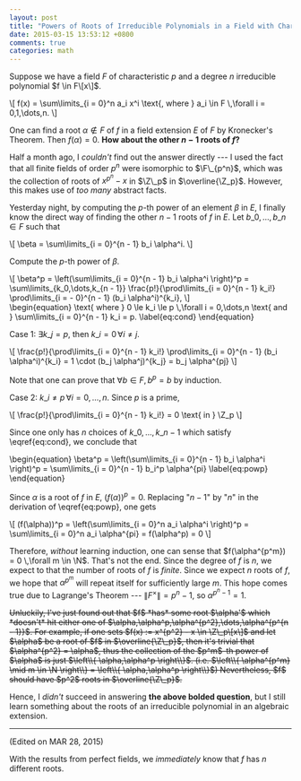 ```yaml
---
layout: post
title: "Powers of Roots of Irreducible Polynomials in a Field with Characteristic $p$"
date: 2015-03-15 13:53:12 +0800
comments: true
categories: math
---
```


Suppose we have a field $F$ of characteristic $p$ and a degree $n$
irreducible polynomial $f \in F\[x\]$.

<div class="myeqn">
\[
f(x) = \sum\limits_{i = 0}^n a_i x^i \text{, where } a_i \in F
\,\forall i = 0,1,\dots,n.
\]
</div>

One can find a root $\alpha \notin F$ of $f$ in a field extension $E$
of $F$ by Kronecker's Theorem.  Then $f(\alpha) = 0$. **How about the
other $n - 1$ roots of $f$?**

Half a month ago, I *couldn't* find out the answer directly --- I used
the fact that all finite fields of order $p^n$ were isomorphic to
$\F\_{p^n}$, which was the collection of roots of $x^{p^n} - x$ in
$\Z\_p$ in $\overline{\Z_p}$.  However, this makes use of *too many*
abstract facts.

Yesterday night, by computing the $p$-th power of an element $\beta$
in $E$, I finally know the direct way of finding the other $n - 1$
roots of $f$ in $E$.  Let $b\_0,\dots,b\_n \in F$ such that

<div class="myeqn">
\[
\beta = \sum\limits_{i = 0}^{n - 1} b_i \alpha^i.
\]
</div>

Compute the $p$-th power of $\beta$.

<div class="myeqn">
\[
\beta^p = \left(\sum\limits_{i = 0}^{n - 1} b_i \alpha^i \right)^p =
\sum\limits_{k_0,\dots,k_{n
- 1}} \frac{p!}{\prod\limits_{i = 0}^{n - 1} k_i!} \prod\limits_{i =
- 0}^{n - 1} (b_i
  \alpha^i)^{k_i},
\]
</div>

<div class="myeqn">
\begin{equation}
\text{ where } 0 \le k_i \le p \,\forall i = 0,\dots,n \text{ and }
\sum\limits_{i = 0}^{n - 1} k_i = p. \label{eq:cond}
\end{equation}
</div>

Case 1: $\exists k\_j = p$, then $k\_i = 0 \,\forall i \ne j$.

<div class="myeqn">
\[
\frac{p!}{\prod\limits_{i = 0}^{n - 1} k_i!} \prod\limits_{i = 0}^{n -
1} (b_i \alpha^i)^{k_i} = 1 \cdot (b_j \alpha^j)^{k_j} = b_j
\alpha^{pj}
\]
</div>

Note that one can prove that $\forall b \in F, b^p = b$ by induction.

Case 2: $k\_i \ne p \,\forall i = 0,\dots,n$.  Since $p$ is a prime,

<div class="myeqn">
\[
\frac{p!}{\prod\limits_{i = 0}^{n - 1} k_i!} = 0 \text{ in } \Z_p
\]
</div>

Since one only has $n$ choices of $k\_0,\dots,k\_{n - 1}$ which
satisfy \eqref{eq:cond}, we conclude that

<div class="myeqn">
\begin{equation}
\beta^p = \left(\sum\limits_{i = 0}^{n - 1} b_i \alpha^i \right)^p =
\sum\limits_{i = 0}^{n - 1} b_i^p \alpha^{pi} \label{eq:powp}
\end{equation}
</div>

Since $\alpha$ is a root of $f$ in $E$, $(f(\alpha))^p = 0$.
Replacing "$n - 1$" by "$n$" in the derivation of \eqref{eq:powp}, one
gets

<div class="myeqn">
\[
(f(\alpha))^p = \left(\sum\limits_{i = 0}^n a_i \alpha^i \right)^p =
\sum\limits_{i = 0}^n a_i \alpha^{pi} = f(\alpha^p) = 0
\]
</div>

Therefore, *without* learning induction, one can sense that
$f(\alpha^{p^m}) = 0 \,\forall m \in \N$.  That's not the end.  Since
the degree of $f$ is $n$, we expect to that the number of roots of $f$
is *finite*.  Since we expect $n$ roots of $f$, we hope that
$\alpha^{p^m}$ will repeat itself for sufficiently large $m$.  This
hope comes true due to Lagrange's Theorem --- $\|F^\times\| = p^n -
1$, so $\alpha^{p^n - 1} = 1$.

<del>
Unluckily, I've just found out that $f$ *has* some root $\alpha'$
which *doesn't* hit either one of
$\alpha,\alpha^p,\alpha^{p^2},\dots,\alpha^{p^{n - 1}}$.  For example,
if one sets $f(x) := x^{p^2} - x \in \Z\_p\[x\]$ and let $\alpha$ be a
root of $f$ in $\overline{\Z\_p}$, then it's trivial that
$\alpha^{p^2} = \alpha$, thus the collection of the $p^m$-th power of
$\alpha$ is just $\left\\{ \alpha,\alpha^p \right\\}$.  (i.e.
$\left\\{ \alpha^{p^m} \mid m \in \N \right\\} = \left\\{
\alpha,\alpha^p \right\\}$)  Nevertheless, $f$ should have $p^2$ roots
in $\overline{\Z\_p}$.
</del>

Hence, I *didn't* succeed in answering **the above bolded question**,
but I still learn something about the roots of an irreducible
polynomial in an algebraic extension.

---
(Edited on MAR 28, 2015)

With the results from perfect fields, we *immediately* know that $f$
has $n$ different roots.
